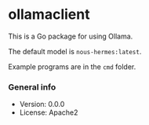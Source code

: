 # ollamaclient

This is a Go package for using Ollama.

The default model is `nous-hermes:latest`.

Example programs are in the `cmd` folder.

### General info

* Version: 0.0.0
* License: Apache2
